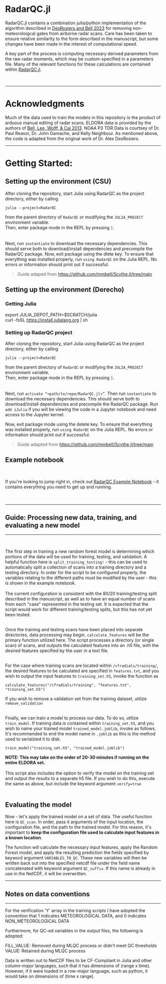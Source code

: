 # RadarQC.jl

RadarQC.jl contains a combination julia/python implementation of the algorithm described in [DesRosiers and Bell 2023](https://journals.ametsoc.org/view/journals/aies/aop/AIES-D-23-0064.1/AIES-D-23-0064.1.xml) for removing non-meteoroloigcal gates from airborne radar scans. Care has been taken to ensure relative similarity to the form described in the manuscript, but some changes have been made in the interest of computational speed. 

A key part of the process is computing necessary derived parameters from the raw radar moments, which may be custom-specified in a parameters file. Many of the relevant functions for these calculations are contained within [RadarQC.jl](./src/RadarQC.jl). 

  <br> 

  ___
  # Acknowledgments 
  
  Much of the data used to train the models in this repository is the product of arduous manual editing of radar scans. ELDORA data is provided by the authors of [Bell, Lee, Wolff, & Cai 2013](https://journals.ametsoc.org/view/journals/apme/52/11/jamc-d-12-0283.1.xml?tab_body=fulltext-display). NOAA P3 TDR Data is courtsey of Dr. Paul Reasor, Dr. John Gamache, and Kelly Neighbour. As mentioned above, the code is adapted from the original work of Dr. Alex DesRosiers. 
___
# Getting Started:
## Setting up the environment (CSU)
After cloning the repository, start Julia using RadarQC as the project directory, either by calling 
```
julia --project=RadarQC
```
from the parent directory of `RadarQC` or modifying the `JULIA_PROJECT` environment variable. <br>
Then, enter package mode in the REPL by pressing `]`.<br>
<br><br>
Next, run `instantiate` to download the necessary dependencies. This should serve both to download/install dependencies and precompile the RadarQC package. Now, exit package using the dlete key. To ensure that everything was installed properly, run `using RadarQC` on the Julia REPL. No errors or information should print out if successful. 
> Guide adaped from https://github.com/mmbell/Scythe.jl/tree/main
>
## Setting up the environment (Derecho)
### Getting Julia
export JULIA_DEPOT_PATH=$SCRATCH/julia <br>
curl -fsSL https://install.julialang.org | sh
<br>
### Setting up RadarQC project
After cloning the repository, start Julia using RadarQC as the project directory, either by calling 
```
julia --project=RadarQC
```
from the parent directory of `RadarQC` or modifying the `JULIA_PROJECT` environment variable. <br>
Then, enter package mode in the REPL by pressing `]`.<br>
<br><br>
Next, run `activate “<path/to/repo/RadarQC.jl>”`. Then run `instantiate` to download the necessary dependencies. This should serve both to download/install dependencies and precompile the RadarQC package. Run `add iJulia` if you will be viewing the code in a Jupyter notebook and need access to the Jupyter kernel.

Now, exit package mode using the delete key. To ensure that everything was installed properly, run `using RadarQC` on the Julia REPL. No errors or information should print out if successful. 
> Guide adapted from https://github.com/mmbell/Scythe.jl/tree/main

## Example notebook 
<br>

If you're looking to jump right in, check out [RadarQC Example Notebook](./RadarQC_example.ipynb) - it contains everything you need to get up and running.
<br><br><br>

___
## Guide: Processing new data, training, and evaluating a new model
___
  <br>
  
The first step in training a new random forest model is determining which portions of the data will be used for training, testing, and validation. A helpful function here is `split_training_testing!` - this can be used to automatically split a collection of scans into a training directory and a testing directory. In order for the script to be configured properly, the variables relating to the different paths must be modified by the user - this is shown in the example notebook. 
<br> <br>The current configuration is consistent with the 80/20 training/testing split described in the manuscript, as well as to have an equal number of scans from each "case" represented in the testing set. It is expected that the script would work for different training/testing splits, but this has not yet been tested. <br><br>

Once the training and testing scans have been placed into separate directories, data processing may begin. `calculate_features` will be the primary function utilized here. The script processes a directory (or single scan) of scans, and outputs the calculated features into an .h5 file, with the desired features specified by the user in a text file. <br><br>

For the case where training scans are located within `/cfradials/training/`, the desired features to be calculated are specified in `features.txt`, and you wish to output the input features to `training_set.h5`, invoke the function as 
```
calculate_features("/cfradials/training", "features.txt", "training_set.h5")
```
If you wish to remove a validation set from the training dataset, utilize `remove_validation` 
<br><br>


Finally, we can train a model to process our data. To do so, utilize `train_model`. If training data is contained within `training_set.h5`, and you wish to name your trained model `trained_model.joblib`, invoke as follows. It's recommended to end the model name in `.joblib` as this is the method used to serialzied it to disk. 
```
train_model("training_set.h5", "trained_model.joblib")
```
<b>NOTE: This may take on the order of 20-30 minutes if running on the entire ELDORA set.</b><br><br>
This script also includes the option to verify the model on the training set and output the results to a separate h5 file. If you wish to do this, execute the same as above, but include the keyword argument `verify=true`<br><br>
## Evaluating the model <br>
Now - let's apply the trained model on a set of data. The useful function here is `QC_scan`.  In order, pass it arguments of the input location, the configuration file, and the path to the trained model. For this reason, it's important to <b>keep the configuration file used to calculate input features in a known location</b>. 

The function will calculate the necessary input features, apply the Random Forest model, and apply the resulting prediction the fields specified by keyword argument `VARIABLES_TO_QC`. These new variables will then be written back out into the specified netcdf file under the field name concatenated with keyword argument `QC_suffix`. If this name is already in use in the NetCDF, it will be overwritten. 
___

## Notes on data conventions
_______
For the verification 'Y' array in the training scripts I have adopted the convention that 1 indicates METEOROLOGICAL DATA, and 0 indicates NON_METEOROLOGICAL DATA 

Furthermore, for QC-ed variables in the output files, the following is adopted:  

FILL_VALUE: Removed during MLQC process or didn't meet QC thresholds 
VALUE: Retained during MLQC process 

Data is written out to NetCDF files to be CF-Compliant in Julia and other column-major languages, such that it has dimensions of (range x time). 
However, if it were loaded in a row-major language, such as python, it would take on dimensions of (time x range). 


